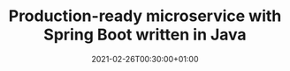 ---
title: Production-ready microservice with Spring Boot written in Java
date: 2021-02-26T00:30:00+01:00
keywords: java, spring boot, kubernetes, microservice
draft: false
---